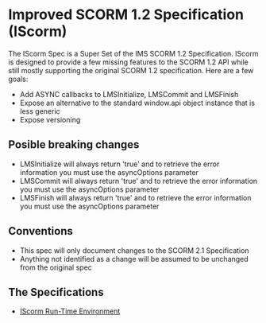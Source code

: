 # Improved SCORM 1.2 Specification (IScorm)

The IScorm Spec is a Super Set of the IMS SCORM 1.2 Specification.  IScorm is designed to provide a few missing features to the SCORM 1.2 API while still mostly supporting the original SCORM 1.2 specification. Here are a few goals:

- Add ASYNC callbacks to LMSInitialize, LMSCommit and LMSFinish
- Expose an alternative to the standard window.api object instance that is less generic
- Expose versioning 

## Posible breaking changes
- LMSInitialize will always return 'true' and to retrieve the error information you must use the asyncOptions parameter
- LMSCommit will always return 'true' and to retrieve the error information you must use the asyncOptions parameter
- LMSFinish will always return 'true' and to retrieve the error information you must use the asyncOptions parameter

## Conventions
- This spec will only document changes to the SCORM 2.1 Specification
- Anything not identified as a change will be assumed to be unchanged from the original spec


## The Specifications
- [IScorm Run-Time Environment](spec/IScorm_Run-Time_Environment.md)
